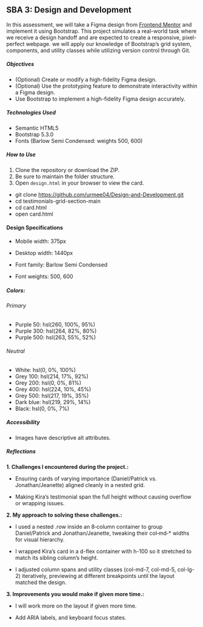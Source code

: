 ## SBA 3: Design and Development

In this assessment, we will take a Figma design from [Frontend Mentor](https://www.frontendmentor.io/challenges?difficulty=2%2C3&languages=CSS&type=free%2Cfree-plus) and implement it using Bootstrap. This project simulates a real-world task where we receive a design handoff and are expected to create a responsive, pixel-perfect webpage. we will apply our knowledge of Bootstrap’s grid system, components, and utility classes while utilizing version control through Git.


##### Objectives

- (Optional) Create or modify a high-fidelity Figma design.
- (Optional) Use the prototyping feature to demonstrate interactivity within a Figma design.
- Use Bootstrap to implement a high-fidelity Figma design accurately.

##### Technologies Used

- Semantic HTML5
- Bootstrap 5.3.0
- Fonts (Barlow Semi Condensed: weights 500, 600)

##### How to Use

1. Clone the repository or download the ZIP.
2. Be sure to maintain the folder structure.
3. Open `design.html` in your browser to view the card.

- git clone https://github.com/urmee04/Design-and-Development.git
- cd testimonials-grid-section-main
- cd card.html
- open card.html

#### Design Specifications
- Mobile width: 375px

- Desktop width: 1440px

- Font family: Barlow Semi Condensed

- Font weights: 500, 600

##### Colors:

###### Primary

- Purple 50: hsl(260, 100%, 95%)
- Purple 300: hsl(264, 82%, 80%)
- Purple 500: hsl(263, 55%, 52%)

###### Neutral

- White: hsl(0, 0%, 100%)
- Grey 100: hsl(214, 17%, 92%)
- Grey 200: hsl(0, 0%, 81%)
- Grey 400: hsl(224, 10%, 45%)
- Grey 500: hsl(217, 19%, 35%)
- Dark blue: hsl(219, 29%, 14%)
- Black: hsl(0, 0%, 7%)

##### Accessibility
- Images have descriptive alt attributes.

##### Reflections
**1. Challenges I encountered during the project.:**
- Ensuring cards of varying importance (Daniel/Patrick vs. Jonathan/Jeanette) aligned cleanly in a nested grid.

- Making Kira’s testimonial span the full height without causing overflow or wrapping issues.

**2. My approach to solving these challenges.:**
- I used a nested .row inside an 8‑column container to group Daniel/Patrick and Jonathan/Jeanette, tweaking their col‑md‑* widths for visual hierarchy.

- I wrapped Kira’s card in a d-flex container with h-100 so it stretched to match its sibling column’s height.

- I adjusted column spans and utility classes (col-md-7, col-md-5, col-lg-2) iteratively, previewing at different breakpoints until the layout matched the design.

**3. Improvements you would make if given more time.:**
- I will work more on the layout if given more time.

- Add ARIA labels, and keyboard focus states.